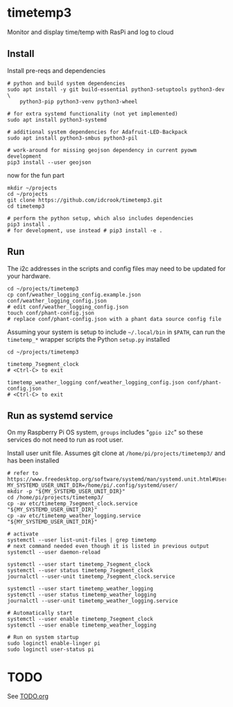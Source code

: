timetemp3
=========

Monitor and display time/temp with RasPi and log to cloud

Install
-------

Install pre-reqs and dependencies

```shell
# python and build system dependencies
sudo apt install -y git build-essential python3-setuptools python3-dev \
    python3-pip python3-venv python3-wheel

# for extra systemd functionality (not yet implemented)
sudo apt install python3-systemd

# additional system dependencies for Adafruit-LED-Backpack
sudo apt install python3-smbus python3-pil

# work-around for missing geojson dependency in current pyowm development
pip3 install --user geojson
```

now for the fun part

```shell
mkdir ~/projects
cd ~/projects
git clone https://github.com/idcrook/timetemp3.git
cd timetemp3

# perform the python setup, which also includes dependencies
pip3 install .
# for development, use instead # pip3 install -e .
```

Run
---

The i2c addresses in the scripts and config files may need to be updated for your hardware.

```shell
cd ~/projects/timetemp3
cp conf/weather_logging_config.example.json conf/weather_logging_config.json
# edit conf/weather_logging_config.json
touch conf/phant-config.json
# replace conf/phant-config.json with a phant data source config file
```

Assuming your system is setup to include `~/.local/bin` in `$PATH`, can run the `timetemp_*` wrapper scripts the Python `setup.py` installed

```shell
cd ~/projects/timetemp3

timetemp_7segment_clock
# <Ctrl-C> to exit

timetemp_weather_logging conf/weather_logging_config.json conf/phant-config.json
# <Ctrl-C> to exit
```

Run as systemd service
----------------------

On my Raspberry Pi OS system, `groups` includes "`gpio i2c`" so these services do not need to run as root user.

Install user unit file. Assumes git clone at `/home/pi/projects/timetemp3/` and has been installed

```shell
# refer to https://www.freedesktop.org/software/systemd/man/systemd.unit.html#User%20Unit%20Search%20Path
MY_SYSTEMD_USER_UNIT_DIR=/home/pi/.config/systemd/user/
mkdir -p "${MY_SYSTEMD_USER_UNIT_DIR}"
cd /home/pi/projects/timetemp3/
cp -av etc/timetemp_7segment_clock.service "${MY_SYSTEMD_USER_UNIT_DIR}"
cp -av etc/timetemp_weather_logging.service "${MY_SYSTEMD_USER_UNIT_DIR}"

# activate
systemctl --user list-unit-files | grep timetemp
# next command needed even though it is listed in previous output
systemctl --user daemon-reload

systemctl --user start timetemp_7segment_clock
systemctl --user status timetemp_7segment_clock
journalctl --user-unit timetemp_7segment_clock.service

systemctl --user start timetemp_weather_logging
systemctl --user status timetemp_weather_logging
journalctl --user-unit timetemp_weather_logging.service

# Automatically start
systemctl --user enable timetemp_7segment_clock
systemctl --user enable timetemp_weather_logging

# Run on system startup
sudo loginctl enable-linger pi
sudo loginctl user-status pi
```

TODO
====

See [TODO.org](TODO.org)
